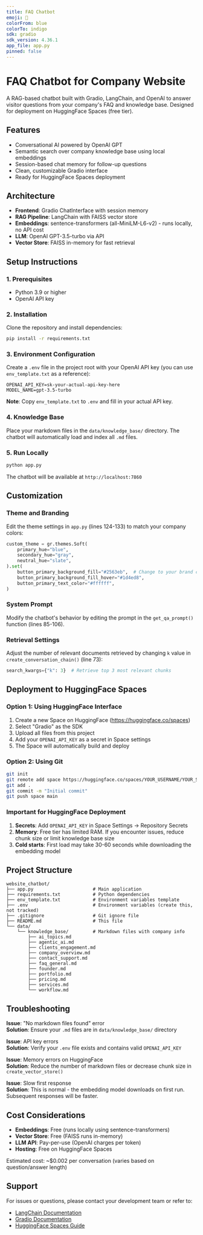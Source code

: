 ```yaml
---
title: FAQ Chatbot
emoji: 💬
colorFrom: blue
colorTo: indigo
sdk: gradio
sdk_version: 4.36.1
app_file: app.py
pinned: false
---
```


# FAQ Chatbot for Company Website

A RAG-based chatbot built with Gradio, LangChain, and OpenAI to answer visitor questions from your company's FAQ and knowledge base. Designed for deployment on HuggingFace Spaces (free tier).

## Features

- Conversational AI powered by OpenAI GPT
- Semantic search over company knowledge base using local embeddings
- Session-based chat memory for follow-up questions
- Clean, customizable Gradio interface
- Ready for HuggingFace Spaces deployment

## Architecture

- **Frontend**: Gradio ChatInterface with session memory
- **RAG Pipeline**: LangChain with FAISS vector store
- **Embeddings**: sentence-transformers (all-MiniLM-L6-v2) - runs locally, no API cost
- **LLM**: OpenAI GPT-3.5-turbo via API
- **Vector Store**: FAISS in-memory for fast retrieval

## Setup Instructions

### 1. Prerequisites

- Python 3.9 or higher
- OpenAI API key

### 2. Installation

Clone the repository and install dependencies:

```bash
pip install -r requirements.txt
```

### 3. Environment Configuration

Create a `.env` file in the project root with your OpenAI API key (you can use `env_template.txt` as a reference):

```
OPENAI_API_KEY=sk-your-actual-api-key-here
MODEL_NAME=gpt-3.5-turbo
```

**Note**: Copy `env_template.txt` to `.env` and fill in your actual API key.

### 4. Knowledge Base

Place your markdown files in the `data/knowledge_base/` directory. The chatbot will automatically load and index all `.md` files.

### 5. Run Locally

```bash
python app.py
```

The chatbot will be available at `http://localhost:7860`

## Customization

### Theme and Branding

Edit the theme settings in `app.py` (lines 124-133) to match your company colors:

```python
custom_theme = gr.themes.Soft(
    primary_hue="blue",
    secondary_hue="gray",
    neutral_hue="slate",
).set(
    button_primary_background_fill="#2563eb",  # Change to your brand color
    button_primary_background_fill_hover="#1d4ed8",
    button_primary_text_color="#ffffff",
)
```

### System Prompt

Modify the chatbot's behavior by editing the prompt in the `get_qa_prompt()` function (lines 85-106).

### Retrieval Settings

Adjust the number of relevant documents retrieved by changing `k` value in `create_conversation_chain()` (line 73):

```python
search_kwargs={"k": 3}  # Retrieve top 3 most relevant chunks
```

## Deployment to HuggingFace Spaces

### Option 1: Using HuggingFace Interface

1. Create a new Space on HuggingFace (https://huggingface.co/spaces)
2. Select "Gradio" as the SDK
3. Upload all files from this project
4. Add your `OPENAI_API_KEY` as a secret in Space settings
5. The Space will automatically build and deploy

### Option 2: Using Git

```bash
git init
git remote add space https://huggingface.co/spaces/YOUR_USERNAME/YOUR_SPACE_NAME
git add .
git commit -m "Initial commit"
git push space main
```

### Important for HuggingFace Deployment

1. **Secrets**: Add `OPENAI_API_KEY` in Space Settings → Repository Secrets
2. **Memory**: Free tier has limited RAM. If you encounter issues, reduce chunk size or limit knowledge base size
3. **Cold starts**: First load may take 30-60 seconds while downloading the embedding model

## Project Structure

```
website_chatbot/
├── app.py                      # Main application
├── requirements.txt            # Python dependencies
├── env_template.txt            # Environment variables template
├── .env                        # Environment variables (create this, not tracked)
├── .gitignore                  # Git ignore file
├── README.md                   # This file
└── data/
    └── knowledge_base/         # Markdown files with company info
        ├── ai_topics.md
        ├── agentic_ai.md
        ├── clients_engagement.md
        ├── company_overview.md
        ├── contact_support.md
        ├── faq_general.md
        ├── founder.md
        ├── portfolio.md
        ├── pricing.md
        ├── services.md
        └── workflow.md
```

## Troubleshooting

**Issue**: "No markdown files found" error  
**Solution**: Ensure your `.md` files are in `data/knowledge_base/` directory

**Issue**: API key errors  
**Solution**: Verify your `.env` file exists and contains valid `OPENAI_API_KEY`

**Issue**: Memory errors on HuggingFace  
**Solution**: Reduce the number of markdown files or decrease chunk size in `create_vector_store()`

**Issue**: Slow first response  
**Solution**: This is normal - the embedding model downloads on first run. Subsequent responses will be faster.

## Cost Considerations

- **Embeddings**: Free (runs locally using sentence-transformers)
- **Vector Store**: Free (FAISS runs in-memory)
- **LLM API**: Pay-per-use (OpenAI charges per token)
- **Hosting**: Free on HuggingFace Spaces

Estimated cost: ~$0.002 per conversation (varies based on question/answer length)

## Support

For issues or questions, please contact your development team or refer to:
- [LangChain Documentation](https://python.langchain.com/)
- [Gradio Documentation](https://www.gradio.app/docs)
- [HuggingFace Spaces Guide](https://huggingface.co/docs/hub/spaces)

